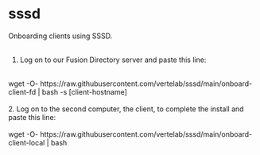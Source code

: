 # sssd
Onboarding clients using SSSD.
<br>
<br>
1. Log on to our Fusion Directory server and paste this line:<br>
<br>
wget -O- https://raw.githubusercontent.com/vertelab/sssd/main/onboard-client-fd | bash -s [client-hostname]
<br>
<br>
2. Log on to the second computer, the client, to complete the install and paste this line:<br>
<br>
wget -O- https://raw.githubusercontent.com/vertelab/sssd/main/onboard-client-local | bash
